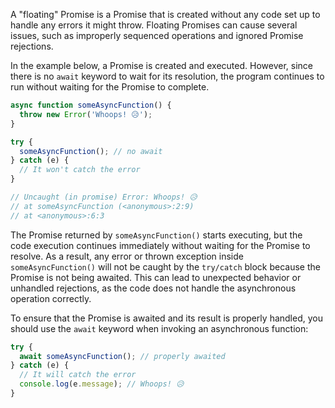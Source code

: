 A "floating" Promise is a Promise that is created without any code set up to handle any errors it might throw. Floating Promises can cause several issues, such as improperly sequenced operations and ignored Promise rejections.

In the example below, a Promise is created and executed. However, since there is no `await` keyword to wait for its resolution, the program continues to run without waiting for the Promise to complete.
```ts
async function someAsyncFunction() {
  throw new Error('Whoops! 😥');
}

try {
  someAsyncFunction(); // no await
} catch (e) {
  // It won't catch the error
}

// Uncaught (in promise) Error: Whoops! 😥
// at someAsyncFunction (<anonymous>:2:9)
// at <anonymous>:6:3
```
The Promise returned by `someAsyncFunction()` starts executing, but the code execution continues immediately without waiting for the Promise to resolve.
As a result, any error or thrown exception inside `someAsyncFunction()` will not be caught by the `try/catch` block because the Promise is not being awaited. This can lead to unexpected behavior or unhandled rejections, as the code does not handle the asynchronous operation correctly.

To ensure that the Promise is awaited and its result is properly handled, you should use the `await` keyword when invoking an asynchronous function:
```ts
try {
  await someAsyncFunction(); // properly awaited
} catch (e) {
  // It will catch the error
  console.log(e.message); // Whoops! 😥
}
```
